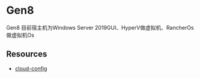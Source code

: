 # Gen8

Gen8 目前宿主机为Windows Server 2019GUI、HyperV做虚拟机、RancherOs做虚拟机Os

## Resources

* [cloud-config](https://github.com/eyouyou/Gen8/blob/master/RancherOs/cloud-config.yml)
